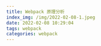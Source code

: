 ```yaml
---
title: Webpack 原理分析
index_img: /img/2022-02-08-1.jpeg
date: 2022-02-08 10:29:04
tags: webpack
categories: webpack
---
```


